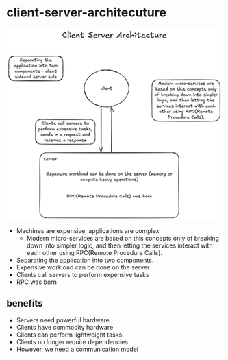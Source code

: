# client-server-architecuture
![client-server-arch](./img/client-server-arch.excalidraw.png)

* Machines are expensive, applications are complex
	* Modern micro-services are based on this concepts only of breaking down into simpler logic, and then letting the services interact with each other using RPC(Remote Procedure Calls).
* Separating the application into two components.
* Expensive workload can be done on the server
* Clients call servers to perform expensive tasks
* RPC was born

## benefits 

* Servers need powerful hardware
* Clients have commodity hardware
* Clients can perform lightweight tasks.
* Clients no longer require dependencies
* However, we need a communication model 